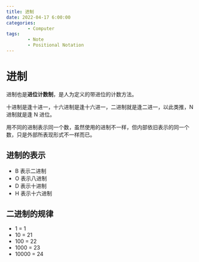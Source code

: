 ```yaml
---
title: 进制
date: 2022-04-17 6:00:00
categories:
        - Computer
tags:
        - Note
        - Positional Notation
---
```


# 进制

进制也是**进位计数制**，是人为定义的带进位的计数方法。

十进制是逢十进一，十六进制是逢十六进一，二进制就是逢二进一，以此类推，N 进制就是逢 N 进位。

用不同的进制表示同一个数，虽然使用的进制不一样，但内部依旧表示的同一个数，只是外部所表现形式不一样而已。

## 进制的表示

- B 表示二进制
- O 表示八进制
- D 表示十进制
- H 表示十六进制

## 二进制的规律

- 1 = 1
- 10 = 21
- 100 = 22
- 1000 = 23
- 10000 = 24
